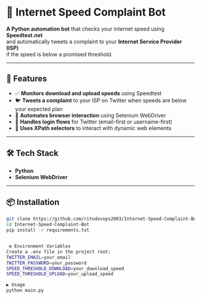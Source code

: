 # 📡 Internet Speed Complaint Bot

**A Python automation bot** that checks your internet speed using **Speedtest.net**  
and automatically tweets a complaint to your **Internet Service Provider (ISP)**  
if the speed is below a promised threshold.

---

## 🚀 Features
- ✅ **Monitors download and upload speeds** using Speedtest
- 🐦 **Tweets a complaint** to your ISP on Twitter when speeds are below your expected plan
- 🤖 **Automates browser interaction** using Selenium WebDriver
- 🔐 **Handles login flows** for Twitter (email-first or username-first)
- 📄 **Uses XPath selectors** to interact with dynamic web elements

---

## 🛠 Tech Stack
- **Python**
- **Selenium WebDriver**

---

## 📦 Installation
```bash
git clone https://github.com/ritodevops2003/Internet-Speed-Complaint-Bot.git
cd Internet-Speed-Complaint-Bot
pip install -r requirements.txt


 ⚙️ Environment Variables
Create a .env file in the project root:
TWITTER_EMAIL=your_email
TWITTER_PASSWORD=your_password
SPEED_THRESHOLD_DOWNLOAD=your_download_speed
SPEED_THRESHOLD_UPLOAD=your_upload_speed

▶️ Usage
python main.py
